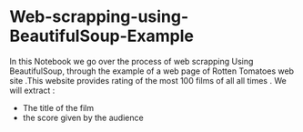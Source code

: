 # Web-scrapping-using-BeautifulSoup-Example
In this Notebook we go over the process of web scrapping Using BeautifulSoup, through the example of a web page of Rotten Tomatoes web site .This website provides rating of the most 100 films of all all times . We will extract :
- The title of the film
- the score given by the audience
